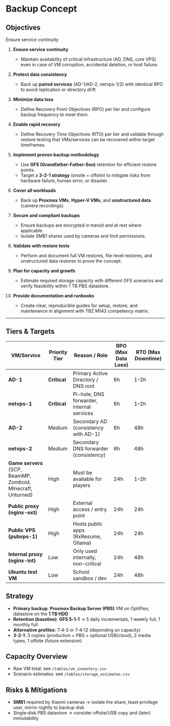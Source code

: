 # Backup Concept

## Objectives
Ensure service continuity

1. **Ensure service continuity**

   * Maintain availability of critical infrastructure (AD, DNS, core VPS) even in case of VM corruption, accidental deletion, or host failure.

2. **Protect data consistency**

   * Back up **paired services** (AD-1/AD-2, netvps-1/2) with identical RPO to avoid replication or directory drift.

3. **Minimize data loss**

   * Define Recovery Point Objectives (RPO) per tier and configure backup frequency to meet them.

4. **Enable rapid recovery**

   * Define Recovery Time Objectives (RTO) per tier and validate through restore testing that VMs/services can be recovered within target timeframes.

5. **Implement proven backup methodology**

   * Use **GFS (Grandfather-Father-Son)** retention for efficient restore points.
   * Target a **3-2-1 strategy** (onsite + offsite) to mitigate risks from hardware failure, human error, or disaster.

6. **Cover all workloads**

   * Back up **Proxmox VMs**, **Hyper-V VMs**, and **unstructured data** (camera recordings).

7. **Secure and compliant backups**

   * Ensure backups are encrypted in transit and at rest where applicable.
   * Isolate SMB1 shares used by cameras and limit permissions.

8. **Validate with restore tests**

   * Perform and document full VM restores, file-level restores, and unstructured data restores to prove the concept.

9. **Plan for capacity and growth**

   * Estimate required storage capacity with different GFS scenarios and verify feasibility within 1 TB PBS datastore.

10. **Provide documentation and runbooks**

    * Create clear, reproducible guides for setup, restore, and maintenance in alignment with TBZ M143 competency matrix.

---

## Tiers & Targets

| VM/Service                                                   | Priority Tier | Reason / Role                             | RPO (Max Data Loss) | RTO (Max Downtime) |
| ------------------------------------------------------------ | ------------- | ----------------------------------------- | ------------------- | ------------------ |
| **AD-1**                                                     | **Critical**  | Primary Active Directory / DNS root       | 6h                  | 1–2h               |
| **netvps-1**                                                 | **Critical**  | Pi-hole, DNS forwarder, internal services | 6h                  | 1–2h               |
| **AD-2**                                                     | Medium        | Secondary AD (consistency with AD-1)      | 6h                  | 48h                |
| **netvps-2**                                                 | Medium        | Secondary DNS forwarder (consistency)     | 6h                  | 48h                |
| **Game servers** (SCP, BeamMP, Zomboid, Minecraft, Unturned) | High          | Must be available for players             | 24h                 | 1–2h               |
| **Public proxy (nginx-ext)**                                 | High          | External access / entry point             | 24h                 | 24h                |
| **Public VPS (pubvps-1)**                                    | High          | Hosts public apps (RxResume, Ollama)      | 24h                 | 24h                |
| **Internal proxy (nginx-int)**                               | Low           | Only used internally, non-critical        | 24h                 | 48h                |
| **Ubuntu test VM**                                           | Low           | School sandbox / dev                      | 24h                 | 48h                |


## Strategy
- **Primary backup**: **Proxmox Backup Server (PBS)** VM on OptiPlex; datastore on the **1 TB HDD**
- **Retention (baseline)**: **GFS 5‑1‑1** → 5 daily incrementals, 1 weekly full, 1 monthly full
- **Alternative profiles**: 7‑4‑3 or 7‑4‑12 (depending on capacity)
- **3‑2‑1**: 3 copies (production + PBS + optional USB/cloud), 2 media types, 1 offsite (future extension)

## Capacity Overview
- Raw VM total: see `/tables/vm_inventory.csv`
- Scenario estimates: see `/tables/storage_estimates.csv`

## Risks & Mitigations
- **SMB1** required by Xiaomi cameras → isolate the share, least‑privilege user, mirror nightly to backup disk
- Single‑disk PBS datastore → consider offsite/USB copy and (later) immutability
